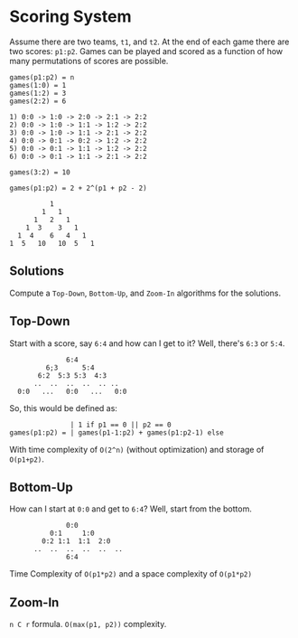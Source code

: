 # Scoring System

Assume there are two teams, `t1`, and `t2`. At the end of each game there are two
scores: `p1:p2`. Games can be played and scored as a function of how many
permutations of scores are possible.

```
games(p1:p2) = n
games(1:0) = 1
games(1:2) = 3
games(2:2) = 6

1) 0:0 -> 1:0 -> 2:0 -> 2:1 -> 2:2
2) 0:0 -> 1:0 -> 1:1 -> 1:2 -> 2:2
3) 0:0 -> 1:0 -> 1:1 -> 2:1 -> 2:2
4) 0:0 -> 0:1 -> 0:2 -> 1:2 -> 2:2
5) 0:0 -> 0:1 -> 1:1 -> 1:2 -> 2:2
6) 0:0 -> 0:1 -> 1:1 -> 2:1 -> 2:2

games(3:2) = 10

games(p1:p2) = 2 + 2^(p1 + p2 - 2)

          1
        1   1
      1   2   1
    1  3    3   1
  1  4    6   4   1
1  5   10   10  5   1
```

## Solutions

Compute a `Top-Down`, `Bottom-Up`, and `Zoom-In` algorithms for the solutions.

## Top-Down

Start with a score, say `6:4` and how can I get to it? Well, there's `6:3` or `5:4`.

```
              6:4
         6;3      5:4
       6:2  5:3 5:3  4:3
      ..  ..  ..  ..  .. ..
  0:0   ...   0:0   ...   0:0
```

So, this would be defined as:

```
               | 1 if p1 == 0 || p2 == 0
games(p1:p2) = | games(p1-1:p2) + games(p1:p2-1) else

```

With time complexity of `O(2^n)` (without optimization) and storage of `O(p1+p2)`.

## Bottom-Up

How can I start at `0:0` and get to `6:4`? Well, start from the bottom.

```
              0:0
          0:1     1:0
        0:2 1:1  1:1  2:0
      ..  ..  ..  ..  ..  ..
              6:4
```

Time Complexity of `O(p1*p2)` and a space complexity of `O(p1*p2)`

## Zoom-In

`n C r` formula. `O(max(p1, p2))` complexity.
